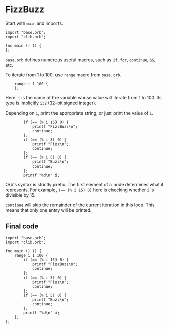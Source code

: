 # FizzBuzz

Start with `main` and imports.

```
import "base.orb";
import "clib.orb";

fnc main () () {
};
```

`base.orb` defines numerous useful macros, such as `if`, `for`, `continue`, `&&`, etc.

To iterate from 1 to 100, use `range` macro from `base.orb`.

```
    range i 1 100 {
    };
```

Here, `i` is the name of the variable whose value will iterate from 1 to 100. Its type is implicitly `i32` (32-bit signed integer).

Depending on `i`, print the appropriate string, or just print the value of `i`.

```
        if (== (% i 15) 0) {
            printf "FizzBuzz\n";
            continue;
        };
        if (== (% i 3) 0) {
            printf "Fizz\n";
            continue;
        };
        if (== (% i 5) 0) {
            printf "Buzz\n";
            continue;
        };
        printf "%d\n" i;
```

Orb's syntax is strictly prefix. The first element of a node determines what it represents. For example, `(== (% i 15) 0)` here is checking whether `i` is divisible by 15.

`continue` will skip the remainder of the current iteration in this loop. This means that only one entry will be printed.

## Final code

```
import "base.orb";
import "clib.orb";

fnc main () () {
    range i 1 100 {
        if (== (% i 15) 0) {
            printf "FizzBuzz\n";
            continue;
        };
        if (== (% i 3) 0) {
            printf "Fizz\n";
            continue;
        };
        if (== (% i 5) 0) {
            printf "Buzz\n";
            continue;
        };
        printf "%d\n" i;
    };
};
```